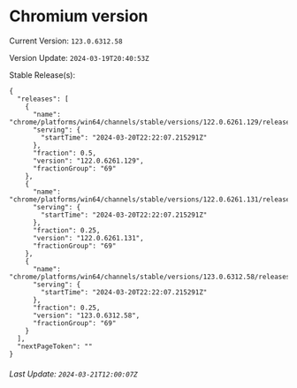 # Chromium version

Current Version: `123.0.6312.58`

Version Update: `2024-03-19T20:40:53Z`

Stable Release(s):
```
{
  "releases": [
    {
      "name": "chrome/platforms/win64/channels/stable/versions/122.0.6261.129/releases/1710973327",
      "serving": {
        "startTime": "2024-03-20T22:22:07.215291Z"
      },
      "fraction": 0.5,
      "version": "122.0.6261.129",
      "fractionGroup": "69"
    },
    {
      "name": "chrome/platforms/win64/channels/stable/versions/122.0.6261.131/releases/1710973327",
      "serving": {
        "startTime": "2024-03-20T22:22:07.215291Z"
      },
      "fraction": 0.25,
      "version": "122.0.6261.131",
      "fractionGroup": "69"
    },
    {
      "name": "chrome/platforms/win64/channels/stable/versions/123.0.6312.58/releases/1710973327",
      "serving": {
        "startTime": "2024-03-20T22:22:07.215291Z"
      },
      "fraction": 0.25,
      "version": "123.0.6312.58",
      "fractionGroup": "69"
    }
  ],
  "nextPageToken": ""
}
```

###### Last Update: `2024-03-21T12:00:07Z`
        